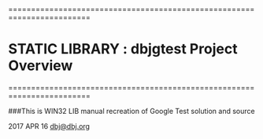 ========================================================================
#    STATIC LIBRARY : dbjgtest Project Overview
========================================================================

###This is WIN32 LIB manual recreation of Google Test solution and source

2017 APR 16  dbj@dbj.org